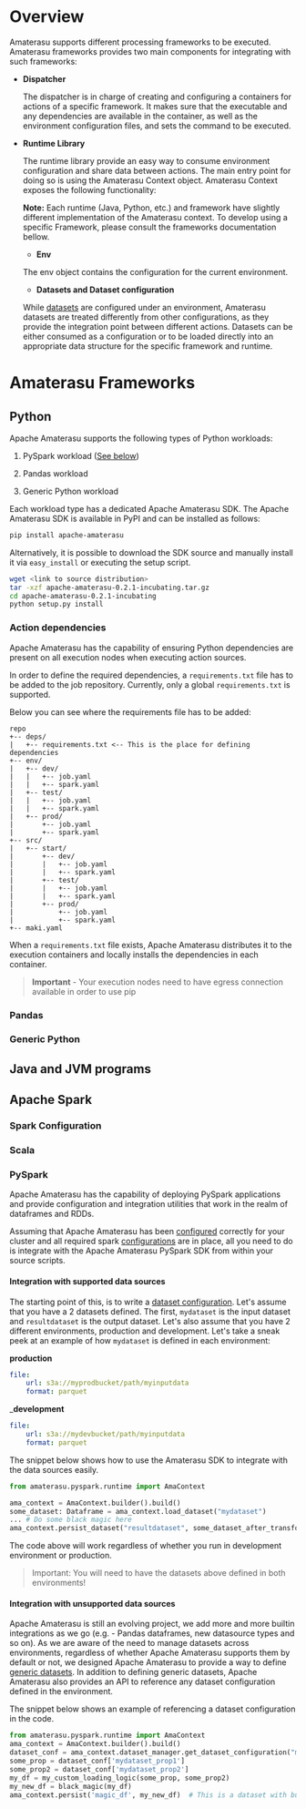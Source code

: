 <!--
  ~ Licensed to the Apache Software Foundation (ASF) under one or more
  ~ contributor license agreements.  See the NOTICE file distributed with
  ~ this work for additional information regarding copyright ownership.
  ~ The ASF licenses this file to You under the Apache License, Version 2.0
  ~ (the "License"); you may not use this file except in compliance with
  ~ the License.  You may obtain a copy of the License at
  ~
  ~      http://www.apache.org/licenses/LICENSE-2.0
  ~
  ~ Unless required by applicable law or agreed to in writing, software
  ~ distributed under the License is distributed on an "AS IS" BASIS,
  ~ WITHOUT WARRANTIES OR CONDITIONS OF ANY KIND, either express or implied.
  ~ See the License for the specific language governing permissions and
  ~ limitations under the License.
  -->
# Overview

Amaterasu supports different processing frameworks to be executed. Amaterasu frameworks provides two main components for integrating with such frameworks:

 - **Dispatcher** 
 
   The dispatcher is in charge of creating and configuring a containers for actions of a specific framework. It makes sure that the executable and any dependencies are available in the container, as well as the environment configuration files, and sets the command to be executed.  
   
 - **Runtime Library**
   
   The runtime library provide an easy way to consume environment configuration and share data between actions. The main entry point for doing so is using the Amaterasu Context object. Amaterasu Context exposes the following functionality:
   
   **Note:** Each runtime (Java, Python, etc.) and framework have slightly different implementation of the Amaterasu context. To develop using a specific Framework, please consult the frameworks documentation bellow.
   
   - **Env**
      
    The env object contains the configuration for the current environment.
    
    
    

   - **Datasets and Dataset configuration**
    
    While [datasets](config/#datasets/) are configured under an environment, Amaterasu datasets are treated differently from other configurations, as they provide the integration point between different actions. Datasets can be either consumed as a configuration or to be loaded directly into an appropriate data structure for the specific framework and runtime. 

# Amaterasu Frameworks

## Python 
Apache Amaterasu supports the following types of Python workloads:

1. PySpark workload ([See below](#pyspark))

2. Pandas workload 

3. Generic Python workload

Each workload type has a dedicated Apache Amaterasu SDK. 
The Apache Amaterasu SDK is available in PyPI and can be installed as follows:
```bash
pip install apache-amaterasu
```

Alternatively, it is possible to download the SDK source and manually install it via ```easy_install``` or executing the setup script.

```bash
wget <link to source distribution>
tar -xzf apache-amaterasu-0.2.1-incubating.tar.gz
cd apache-amaterasu-0.2.1-incubating
python setup.py install
```

### Action dependencies
Apache Amaterasu has the capability of ensuring Python dependencies are present on all execution nodes when executing action sources.

In order to define the required dependencies, a ```requirements.txt``` file has to be added to the job repository.
Currently, only a global ```requirements.txt``` is supported.

Below you can see where the requirements file has to be added:
```
repo
+-- deps/
|   +-- requirements.txt <-- This is the place for defining dependencies
+-- env/
|   +-- dev/
|   |   +-- job.yaml
|   |   +-- spark.yaml
|   +-- test/
|   |   +-- job.yaml
|   |   +-- spark.yaml
|   +-- prod/
|       +-- job.yaml
|       +-- spark.yaml
+-- src/
|   +-- start/
|       +-- dev/
|       |   +-- job.yaml
|       |   +-- spark.yaml
|       +-- test/
|       |   +-- job.yaml
|       |   +-- spark.yaml
|       +-- prod/
|           +-- job.yaml
|           +-- spark.yaml
+-- maki.yaml 

```

When a ```requirements.txt``` file exists, Apache Amaterasu distributes it to the execution containers and locally installs the dependencies in each container.

> **Important** - Your execution nodes need to have egress connection available in order to use pip

### Pandas
### Generic Python


## Java and JVM programs

## Apache Spark

### Spark Configuration

### Scala
### PySpark
Apache Amaterasu has the capability of deploying PySpark applications and provide configuration and integration 
utilities that work in the realm of dataframes and RDDs.

Assuming that Apache Amaterasu has been [configured](./config.md) correctly for your cluster and all required 
spark [configurations](#spark-configuration) are in place, all you need to do is integrate with the Apache Amaterasu 
PySpark SDK from within your source scripts.

#### Integration with supported data sources

The starting point of this, is to write a [dataset configuration](./config.md#datasets). 
Let's assume that you have a 2 datasets defined. The first, ```mydataset``` is the input dataset and ```resultdataset```  is the output dataset.
Let's also assume that you have 2 different environments, production and development.
Let's take a sneak peek at an example of how ```mydataset``` is defined in each environment:

__production__
```yaml
file:
    url: s3a://myprodbucket/path/myinputdata
    format: parquet
```
    
    
___development__
```yaml
file:
    url: s3a://mydevbucket/path/myinputdata
    format: parquet
```
     
The snippet below shows how to use the Amaterasu SDK to integrate with the data sources easily.

```python
from amaterasu.pyspark.runtime import AmaContext

ama_context = AmaContext.builder().build()
some_dataset: Dataframe = ama_context.load_dataset("mydataset")
... # Do some black magic here
ama_context.persist_dataset("resultdataset", some_dataset_after_transformation)
```

The code above will work regardless of whether you run in development environment or production.
> Important: You will need to have the datasets above defined in both environments!

#### Integration with unsupported data sources

Apache Amaterasu is still an evolving project, we add more and more builtin integrations as we go (e.g. - Pandas dataframes, new datasource types and so on). 
As we are aware of the need to manage datasets across environments, regardless of whether Apache Amaterasu supports them by default or not, we designed Apache Amaterasu to provide a way to define [generic datasets](./config.md#generic-datasets). 
In addition to defining generic datasets, Apache Amaterasu also provides an API to reference any dataset configuration defined in the environment.

The snippet below shows an example of referencing a dataset configuration in the code.

```python
from amaterasu.pyspark.runtime import AmaContext
ama_context = AmaContext.builder().build()
dataset_conf = ama_context.dataset_manager.get_dataset_configuration("mygenericdataset")  # This is a dataset without builtin support
some_prop = dataset_conf['mydataset_prop1']
some_prop2 = dataset_conf['mydataset_prop2']
my_df = my_custom_loading_logic(some_prop, some_prop2)
my_new_df = black_magic(my_df)
ama_context.persist('magic_df', my_new_df)  # This is a dataset with builtin support

```


      

